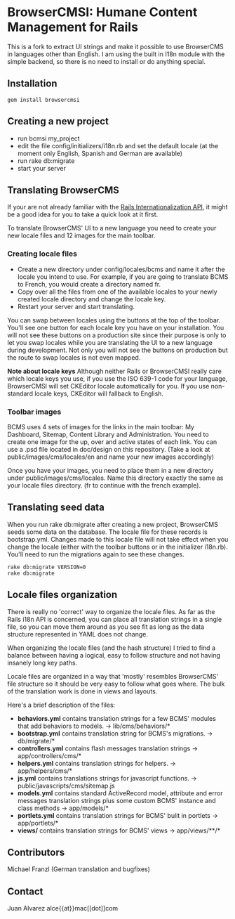 # BrowserCMSI: Humane Content Management for Rails

This is a fork to extract UI strings and make it possible to use BrowserCMS in languages other than English.
I am using the built in I18n module with the simple backend, so there is no need to install or do
anything special. 

## Installation
    
    gem install browsercmsi
    
## Creating a new project

* run bcmsi my_project
* edit the file config/initializers/i18n.rb and set the default locale (at the moment only English, Spanish and German are available) 
* run rake db:migrate
* start your server

## Translating BrowserCMS

If your are not already familiar with the [Rails Internationalization API](http://guides.rubyonrails.org/i18n.html), 
it might be a good idea for you to take a quick look at it first.

To translate BrowserCMS' UI to a new language you need to create your new locale files and 12 images
for the main toolbar. 

### Creating locale files

* Create a new directory under config/locales/bcms and name it after the locale you intend to use.
  For example, if you are going to translate BCMS to French, you would create a directory named fr.
* Copy over all the files from one of the available locales to your newly created locale directory and change
  the locale key.
* Restart your server and start translating.

You can swap between locales using the buttons at the top of the toolbar. You'll see one button for
each locale key you have on your installation. You will not see these buttons on a production site
since their purpose is only to let you swap locales while you are translating the UI to a new language
during development. Not only you will not see the buttons on production but the route to swap locales
is not even mapped. 

**Note about locale keys**  Although neither Rails or BrowserCMSI really care which locale keys you use,
if you use the  ISO 639-1 code for your language, BrowserCMSI will set CKEditor locale automatically for you. If you
use non-standard locale keys, CKEditor will fallback to English. 

### Toolbar images

BCMS uses 4 sets of images for the links in the main toolbar: My Dashboard, Sitemap, Content Library and Administration.
You need to create one image for the up, over and active states of each link. You can use a .psd file
located in doc/design on this repository. (Take a look at public/images/cms/locales/en and name your new images accordingly)

Once you have your images, you need to place them in a new directory under public/images/cms/locales. Name
this directory exactly the same as your locale files directory. (fr to continue with the french example).

## Translating seed data

When you run rake db:migrate after creating a new project, BrowserCMS seeds some data on the database.
The locale file for these records is bootstrap.yml. Changes made to this locale file will not take
effect when you change the locale (either with the toolbar buttons or in the initializer i18n.rb).
You'll need to run the migrations again to see these changes.

    rake db:migrate VERSION=0
    rake db:migrate


## Locale files organization

There is really no 'correct' way to organize the locale files. As far as the Rails i18n API is
concerned, you can place all translation strings in a single file, so you can move them around
as you see fit as long as the data structure represented in YAML does not change.

When organizing the locale files (and the hash structure) I tried to find a balance between
having a logical, easy to follow structure and not having insanely long key paths.

Locale files are organized in a way that 'mostly' resembles BrowserCMS' file structure so it should
be very easy to follow what goes where. The bulk of the translation work is done in views
and layouts.

Here's a brief description of the files:

* **behaviors.yml** contains translation strings for a few BCMS' modules that add behaviors to
  models. -> lib/cms/behaviors/*
* **bootstrap.yml**  contains translation string for BCMS's migrations.  -> db/migrate/*
* **controllers.yml** contains flash messages translation strings -> app/controllers/cms/*
* **helpers.yml** contains translation strings for helpers. -> app/helpers/cms/*
* **js.yml** contains translations strings for javascript functions. -> public/javascripts/cms/sitemap.js
* **models.yml** contains standard ActiveRecord model, attribute and error messages translation strings 
  plus some custom BCMS' instance and class methods -> app/models/*
* **portlets.yml** contains translation strings for BCMS' bulit in portlets -> app/portlets/*
* **views/** contains translation strings for BCMS' views -> app/views/\*\*/*


## Contributors
Michael Franzl (German translation and bugfixes)


## Contact
Juan Alvarez
alce{{at}}mac[[dot]]com
  

    

